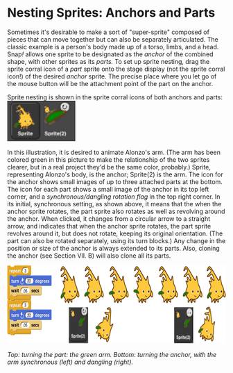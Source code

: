 # Nesting Sprites: Anchors and Parts

Sometimes it's desirable to make a sort of "super-sprite" composed of
pieces that can move together but can also be separately articulated.
The classic example is a person's body made up of a torso, limbs, and a
head. Snap<em>!</em> allows one sprite to be designated as the *anchor* of the
combined shape, with other sprites as its *parts.* To set up sprite
nesting, drag the sprite corral icon of a *part* sprite onto the stage
display (not the sprite corral icon!) of the desired *anchor* sprite.
The precise place where you let go of the mouse button will be the
attachment point of the part on the anchor.

Sprite nesting is shown in the sprite corral icons of both anchors and parts:
<img src="/content/assets/images/image47.png" style="width:157px; height:93px">

In this illustration, it is desired to animate Alonzo's arm. (The arm has been colored green in this picture to make the relationship of the two sprites clearer, but in a real project they'd be the same color, probably.) Sprite, representing Alonzo's body, is the anchor; Sprite(2) is the arm. The icon for the anchor shows small images of up to three attached parts at the bottom. The icon for each part shows a small image of the anchor in its top left corner, and a *synchronous/dangling rotation flag* in the top right corner. In its
initial, synchronous setting, as shown above, it means that the when the
anchor sprite rotates, the part sprite also rotates as well as revolving
around the anchor. When clicked, it changes from a circular arrow to a
straight arrow, and indicates that when the anchor sprite rotates, the
part sprite revolves around it, but does not rotate, keeping its
original orientation. (The part can also be rotated separately, using
its turn blocks.) Any change in the position or size of the anchor is
always extended to its parts. Also, cloning the anchor (see Section VII.
B) will also clone all its parts.

<img src="/content/assets/images/image50.png" style="width:680px; height:180px">
<!--
<img src="/content/assets/images/image48.png" style="width:130px; height:91px">
<img src="/content/assets/images/image49.png" style="width:130px; height:91px">
<img src="/content/assets/images/image51.png" style="width:140px; height:80px">
<img src="/content/assets/images/image56.png" style="width:139px; height:150px">
<img src="/content/assets/images/image57.png" style="width:600px; height:80px">
-->

<em>Top: turning the part: the green arm. Bottom: turning the anchor, with
the arm synchronous (left) and dangling (right).</em>
